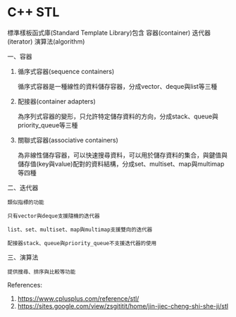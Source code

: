 # C++ STL

標準樣板函式庫(Standard Template Library)包含
   容器(container)
   迭代器(iterator)
   演算法(algorithm)

一、容器

1. 循序式容器(sequence containers)

   循序式容器是一種線性的資料儲存容器，分成vector、deque與list等三種

2. 配接器(container adapters)

   為序列式容器的變形，只允許特定儲存資料的方向，分成stack、queue與priority_queue等三種

3. 關聯式容器(associative containers)

   為非線性儲存容器，可以快速搜尋資料，可以用於儲存資料的集合，與鍵值與儲存值(key與value)配對的資料結構，分成set、multiset、map與multimap等四種

二、迭代器

    類似指標的功能
    
    只有vector與deque支援隨機的迭代器
    
    list、set、multiset、map與multimap支援雙向的迭代器
    
    配接器stack、queue與priority_queue不支援迭代器的使用

三、演算法

    提供搜尋、排序與比較等功能

References:
1. https://www.cplusplus.com/reference/stl/
2. https://sites.google.com/view/zsgititit/home/jin-jiec-cheng-shi-she-ji/stl

